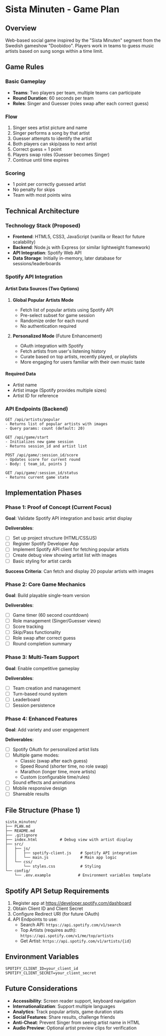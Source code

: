 # Sista Minuten - Game Plan

## Overview
Web-based social game inspired by the "Sista Minuten" segment from the Swedish gameshow "Doobidoo". Players work in teams to guess music artists based on sung songs within a time limit.

## Game Rules

### Basic Gameplay
- **Teams**: Two players per team, multiple teams can participate
- **Round Duration**: 60 seconds per team
- **Roles**: Singer and Guesser (roles swap after each correct guess)

### Flow
1. Singer sees artist picture and name
2. Singer performs a song by that artist
3. Guesser attempts to identify the artist
4. Both players can skip/pass to next artist
5. Correct guess = 1 point
6. Players swap roles (Guesser becomes Singer)
7. Continue until time expires

### Scoring
- 1 point per correctly guessed artist
- No penalty for skips
- Team with most points wins

## Technical Architecture

### Technology Stack (Proposed)
- **Frontend**: HTML5, CSS3, JavaScript (vanilla or React for future scalability)
- **Backend**: Node.js with Express (or similar lightweight framework)
- **API Integration**: Spotify Web API
- **Data Storage**: Initially in-memory, later database for sessions/leaderboards

### Spotify API Integration

#### Artist Data Sources (Two Options)
1. **Global Popular Artists Mode**
   - Fetch list of popular artists using Spotify API
   - Pre-select subset for game session
   - Randomize order for each round
   - No authentication required

2. **Personalized Mode** (Future Enhancement)
   - OAuth integration with Spotify
   - Fetch artists from user's listening history
   - Curate based on top artists, recently played, or playlists
   - More engaging for users familiar with their own music taste

#### Required Data
- Artist name
- Artist image (Spotify provides multiple sizes)
- Artist ID for reference

### API Endpoints (Backend)

```
GET /api/artists/popular
- Returns list of popular artists with images
- Query params: count (default: 20)

GET /api/game/start
- Initializes new game session
- Returns session_id and artist list

POST /api/game/:session_id/score
- Updates score for current round
- Body: { team_id, points }

GET /api/game/:session_id/status
- Returns current game state
```

## Implementation Phases

### Phase 1: Proof of Concept (Current Focus)
**Goal**: Validate Spotify API integration and basic artist display

**Deliverables**:
- [ ] Set up project structure (HTML/CSS/JS)
- [ ] Register Spotify Developer App
- [ ] Implement Spotify API client for fetching popular artists
- [ ] Create debug view showing artist list with images
- [ ] Basic styling for artist cards

**Success Criteria**: Can fetch and display 20 popular artists with images

### Phase 2: Core Game Mechanics
**Goal**: Build playable single-team version

**Deliverables**:
- [ ] Game timer (60 second countdown)
- [ ] Role management (Singer/Guesser views)
- [ ] Score tracking
- [ ] Skip/Pass functionality
- [ ] Role swap after correct guess
- [ ] Round completion summary

### Phase 3: Multi-Team Support
**Goal**: Enable competitive gameplay

**Deliverables**:
- [ ] Team creation and management
- [ ] Turn-based round system
- [ ] Leaderboard
- [ ] Session persistence

### Phase 4: Enhanced Features
**Goal**: Add variety and user engagement

**Deliverables**:
- [ ] Spotify OAuth for personalized artist lists
- [ ] Multiple game modes:
  - Classic (swap after each guess)
  - Speed Round (shorter time, no role swap)
  - Marathon (longer time, more artists)
  - Custom (configurable time/rules)
- [ ] Sound effects and animations
- [ ] Mobile responsive design
- [ ] Shareable results

## File Structure (Phase 1)

```
sista_minuten/
├── PLAN.md
├── README.md
├── .gitignore
├── index.html          # Debug view with artist display
├── src/
│   ├── js/
│   │   ├── spotify-client.js    # Spotify API integration
│   │   └── main.js              # Main app logic
│   └── css/
│       └── styles.css           # Styling
└── config/
    └── .env.example            # Environment variables template
```

## Spotify API Setup Requirements

1. Register app at https://developer.spotify.com/dashboard
2. Obtain Client ID and Client Secret
3. Configure Redirect URI (for future OAuth)
4. API Endpoints to use:
   - Search API: `https://api.spotify.com/v1/search`
   - Top Artists (requires auth): `https://api.spotify.com/v1/me/top/artists`
   - Get Artist: `https://api.spotify.com/v1/artists/{id}`

## Environment Variables

```
SPOTIFY_CLIENT_ID=your_client_id
SPOTIFY_CLIENT_SECRET=your_client_secret
```

## Future Considerations

- **Accessibility**: Screen reader support, keyboard navigation
- **Internationalization**: Support multiple languages
- **Analytics**: Track popular artists, game duration stats
- **Social Features**: Share results, challenge friends
- **Anti-Cheat**: Prevent Singer from seeing artist name in HTML
- **Audio Preview**: Optional artist preview clips for verification
